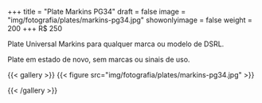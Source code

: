 +++
title = "Plate Markins PG34"
draft = false
image = "img/fotografia/plates/markins-pg34.jpg"
showonlyimage = false
weight = 200
+++
<span class="price">R$ 250</span>

Plate Universal Markins para qualquer marca ou modelo de DSRL.

<!--more-->
Plate em estado de novo, sem marcas ou sinais de uso.

{{< gallery >}}
{{< figure src="img/fotografia/plates/markins-pg34.jpg" >}}

{{< /gallery >}}